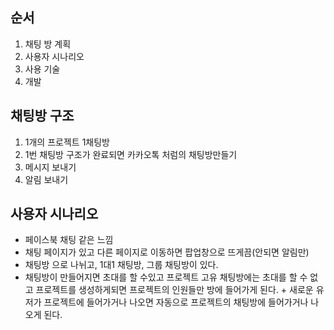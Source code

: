 ##  순서
1.  채팅 방 계획 
2. 사용자 시나리오
3. 사용 기술 
4. 개발

## 채팅방 구조
1. 1개의 프로젝트 1채팅방
2. 1번 채팅방 구조가 완료되면 카카오톡 처럼의 채팅방만들기
3. 메시지 보내기
4. 알림 보내기

## 사용자 시나리오
- 페이스북 채팅 같은 느낌
- 채팅 페이지가 있고 다른 페이지로 이동하면 팝업창으로 뜨게끔(안되면 알림만)
- 채팅방 으로 나뉘고, 1대1 채팅방, 그룹 채팅방이 있다.
- 채팅방이 만들어지면 초대를 할 수있고 프로젝트 고유 채팅방에는 초대를 할 수 없고 프로젝트를 생성하게되면 프로젝트의 인원들만 방에 들어가게 된다. + 새로운 유저가 프로젝트에 들어가거나 나오면 자동으로 프로젝트의 채팅방에 들어가거나 나오게 된다.

